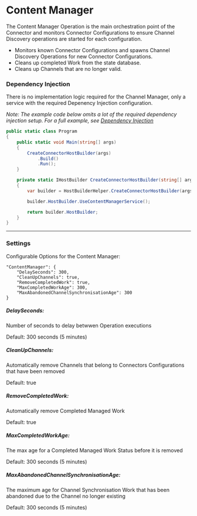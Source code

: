 # Content Manager
The Content Manager Operation is the main orchestration point of the Connector and monitors Connector Configurations
to ensure Channel Discovery operations are started for each configuration.

*  Monitors known Connector Configurations and spawns Channel Discovery Operations for new Connector Configurations.
*  Cleans up completed Work from the state database.
*  Cleans up Channels that are no longer valid.

### Dependency Injection
There is no implementation logic required for the Channel Manager, only a service with the required Depenency Injection configuration.

*Note: The example code below omits a lot of the required dependency injection setup.  For a full example, see [Dependency Injection](../dependency_injection.md)*
```cs
public static class Program
{
    public static void Main(string[] args)
    {
        CreateConnectorHostBuilder(args)
            .Build()
            .Run();
    }

    private static IHostBuilder CreateConnectorHostBuilder(string[] args)
    {
        var builder = HostBuilderHelper.CreateConnectorHostBuilder(args);

        builder.HostBuilder.UseContentManagerService();

        return builder.HostBuilder;
    }
}
```

---
### Settings

Configurable Options for the Content Manager:
```
"ContentManager": {
    "DelaySeconds": 300,
    "CleanUpChannels": true,
    "RemoveCompletedWork": true,
    "MaxCompletedWorkAge": 300,
    "MaxAbandonedChannelSynchronisationAge": 300
}
```

##### DelaySeconds: 
Number of seconds to delay betwwen Operation executions 

Default: 300 seconds (5 minutes)

##### CleanUpChannels:
Automatically remove Channels that belong to Connectors Configurations that have been removed

Default: true

##### RemoveCompletedWork:
Automatically remove Completed Managed Work

Default: true

##### MaxCompletedWorkAge:
The max age for a Completed Managed Work Status before it is removed

Default: 300 seconds (5 minutes)

##### MaxAbandonedChannelSynchronisationAge:
The maximum age for Channel Synchronisation Work that has been abandoned due to the Channel no longer existing

Default: 300 seconds (5 minutes)